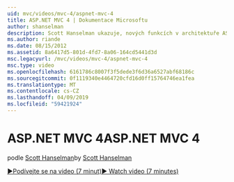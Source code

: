 ```yaml
---
uid: mvc/videos/mvc-4/aspnet-mvc-4
title: ASP.NET MVC 4 | Dokumentace Microsoftu
author: shanselman
description: Scott Hanselman ukazuje, nových funkcích v architektuře ASP.NET MVC 4.
ms.author: riande
ms.date: 08/15/2012
ms.assetid: 8a6417d5-801d-4fd7-8a06-164cd5441d3d
msc.legacyurl: /mvc/videos/mvc-4/aspnet-mvc-4
msc.type: video
ms.openlocfilehash: 6161786c8007f3f5dede3f6d36a6527abf68186c
ms.sourcegitcommit: 0f1119340e4464720cfd16d0ff15764746ea1fea
ms.translationtype: MT
ms.contentlocale: cs-CZ
ms.lasthandoff: 04/09/2019
ms.locfileid: "59421924"
---
```

# <a name="aspnet-mvc-4"></a><span data-ttu-id="b05d8-103">ASP.NET MVC 4</span><span class="sxs-lookup"><span data-stu-id="b05d8-103">ASP.NET MVC 4</span></span>

<span data-ttu-id="b05d8-104">podle [Scott Hanselman](https://github.com/shanselman)</span><span class="sxs-lookup"><span data-stu-id="b05d8-104">by [Scott Hanselman](https://github.com/shanselman)</span></span>

[<span data-ttu-id="b05d8-105">&#9654;Podívejte se na video (7 minut)</span><span class="sxs-lookup"><span data-stu-id="b05d8-105">&#9654; Watch video (7 minutes)</span></span>](https://channel9.msdn.com/Blogs/ASP-NET-Site-Videos/aspnet-mvc-4)
